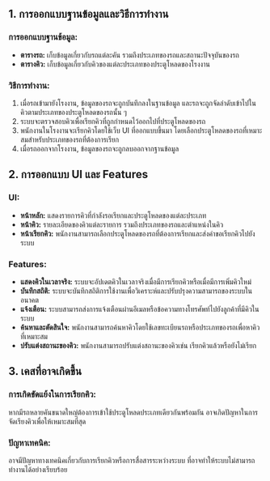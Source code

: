 ## 1. การออกแบบฐานข้อมูลและวิธีการทำงาน

### การออกแบบฐานข้อมูล:
- **ตารางรถ:** เก็บข้อมูลเกี่ยวกับรถแต่ละคัน รวมถึงประเภทของรถและสถานะปัจจุบันของรถ
- **ตารางคิว:** เก็บข้อมูลเกี่ยวกับคิวของแต่ละประเภทของประตูโหลดของโรงงาน

### วิธีการทำงาน:
1. เมื่อรถเข้ามายังโรงงาน, ข้อมูลของรถจะถูกบันทึกลงในฐานข้อมูล และรถจะถูกจัดลำดับเข้าไปในคิวตามประเภทของประตูโหลดของรถนั้น ๆ
2. ระบบจะตรวจสอบคิวเพื่อเรียกคิวที่ถูกกำหนดไว้ออกไปที่ประตูโหลดของรถ
3. พนักงานในโรงงานจะเรียกคิวโดยใช้เว็บ UI ที่ออกแบบขึ้นมา โดยเลือกประตูโหลดของรถที่เหมาะสมสำหรับประเภทของรถที่ต้องการเรียก
4. เมื่อรถออกจากโรงงาน, ข้อมูลของรถจะถูกลบออกจากฐานข้อมูล

## 2. การออกแบบ UI และ Features

### UI:
- **หน้าหลัก:** แสดงรายการคิวที่กำลังรอเรียกและประตูโหลดของแต่ละประเภท
- **หน้าคิว:** รายละเอียดของคิวแต่ละรายการ รวมถึงประเภทของรถและตำแหน่งในคิว
- **หน้าเรียกคิว:** พนักงานสามารถเลือกประตูโหลดของรถที่ต้องการเรียกและส่งคำขอเรียกคิวไปยังระบบ

### Features:
- **แสดงคิวในเวลาจริง:** ระบบจะอัปเดตคิวในเวลาจริงเมื่อมีการเรียกคิวหรือเมื่อมีการเพิ่มคิวใหม่
- **บันทึกสถิติ:** ระบบจะบันทึกสถิติการใช้งานเพื่อวิเคราะห์และปรับปรุงความสามารถของระบบในอนาคต
- **แจ้งเตือน:** ระบบสามารถส่งการแจ้งเตือนผ่านอีเมลหรือข้อความทางโทรศัพท์ไปยังลูกค้าที่มีคิวในระบบ
- **ค้นหาและตัดสินใจ:** พนักงานสามารถค้นหาคิวโดยใช้เลขทะเบียนรถหรือประเภทของรถเพื่อหาคิวที่เหมาะสม
- **ปรับแต่งสถานะของคิว:** พนักงานสามารถปรับแต่งสถานะของคิวเช่น เรียกคิวแล้วหรือยังไม่เรียก

## 3. เคสที่อาจเกิดขึ้น

### การเกิดขัดแย้งในการเรียกคิว:
หากมีรถหลายคันขนาดใหญ่ต้องการเข้าใช้ประตูโหลดประเภทเดียวกันพร้อมกัน อาจเกิดปัญหาในการจัดเรียงคิวเพื่อให้เหมาะสมที่สุด

### ปัญหาเทคนิค:
อาจมีปัญหาทางเทคนิคเกี่ยวกับการเรียกคิวหรือการสื่อสารระหว่างระบบ ที่อาจทำให้ระบบไม่สามารถทำงานได้อย่างเรียบร้อย

